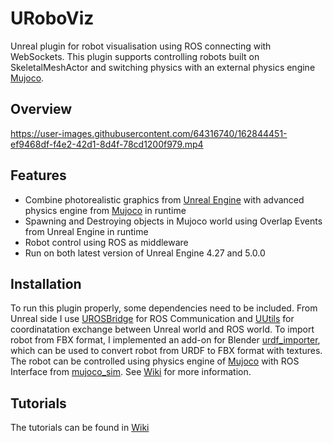 # URoboViz

Unreal plugin for robot visualisation using ROS connecting with WebSockets. This plugin supports controlling robots built on SkeletalMeshActor and switching physics with an external physics engine [Mujoco](https://mujoco.org/).

## Overview
https://user-images.githubusercontent.com/64316740/162844451-ef9468df-f4e2-42d1-8d4f-78cd1200f979.mp4

## Features
- Combine photorealistic graphics from [Unreal Engine](https://www.unrealengine.com/en-US/) with advanced physics engine from [Mujoco](https://mujoco.org/) in runtime
- Spawning and Destroying objects in Mujoco world using Overlap Events from Unreal Engine in runtime
- Robot control using ROS as middleware
- Run on both latest version of Unreal Engine 4.27 and 5.0.0

## Installation
To run this plugin properly, some dependencies need to be included. From Unreal side I use [UROSBridge](https://github.com/robcog-iai/UROSBridge) for ROS Communication and [UUtils](https://github.com/robcog-iai/UUtils) for coordinatation exchange between Unreal world and ROS world. To import robot from FBX format, I implemented an add-on for Blender [urdf_importer](https://github.com/HoangGiang93/urdf_importer), which can be used to convert robot from URDF to FBX format with textures. The robot can be controlled using physics engine of [Mujoco](https://mujoco.org/) with ROS Interface from [mujoco_sim](https://github.com/HoangGiang93/mujoco_sim). See [Wiki](https://github.com/HoangGiang93/URoboViz/wiki) for more information.

## Tutorials
The tutorials can be found in [Wiki](https://github.com/HoangGiang93/URoboViz/wiki)
